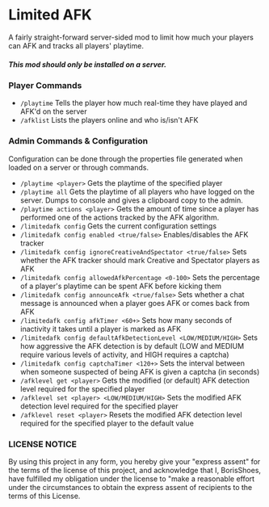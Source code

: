 # Limited AFK

A fairly straight-forward server-sided mod to limit how much your players can AFK and tracks all players' playtime.

##### This mod should only be installed on a server.

### Player Commands
* ```/playtime``` Tells the player how much real-time they have played and AFK'd on the server
* ```/afklist``` Lists the players online and who is/isn't AFK

### Admin Commands & Configuration
Configuration can be done through the properties file generated when loaded on a server or through commands.
* ```/playtime <player>``` Gets the playtime of the specified player
* ```/playtime all``` Gets the playtime of all players who have logged on the server. Dumps to console and gives a clipboard copy to the admin.
* ```/playtime actions <player>``` Gets the amount of time since a player has performed one of the actions tracked by the AFK algorithm.
* ```/limitedafk config``` Gets the current configuration settings
* ```/limitedafk config enabled <true/false>``` Enables/disables the AFK tracker
* ```/limitedafk config ignoreCreativeAndSpectator <true/false>``` Sets whether the AFK tracker should mark Creative and Spectator players as AFK
* ```/limitedafk config allowedAfkPercentage <0-100>``` Sets the percentage of a player's playtime can be spent AFK before kicking them
* ```/limitedafk config announceAfk <true/false>``` Sets whether a chat message is announced when a player goes AFK or comes back from AFK
* ```/limitedafk config afkTimer <60+>``` Sets how many seconds of inactivity it takes until a player is marked as AFK
* ```/limitedafk config defaultAfkDetectionLevel <LOW/MEDIUM/HIGH>``` Sets how aggressive the AFK detection is by default (LOW and MEDIUM require various levels of activity, and HIGH requires a captcha)
* ```/limitedafk config captchaTimer <120+>``` Sets the interval between when someone suspected of being AFK is given a captcha (in seconds)
* ```/afklevel get <player>``` Gets the modified (or default) AFK detection level required for the specified player
* ```/afklevel set <player> <LOW/MEDIUM/HIGH>``` Sets the modified AFK detection level required for the specified player
* ```/afklevel reset <player>``` Resets the modified AFK detection level required for the specified player to the default value

### LICENSE NOTICE
By using this project in any form, you hereby give your "express assent" for the terms of the license of this project, and acknowledge that I, BorisShoes, have fulfilled my obligation under the license to "make a reasonable effort under the circumstances to obtain the express assent of recipients to the terms of this License.
